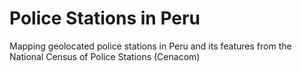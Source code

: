 # Police Stations in Peru
Mapping geolocated police stations in Peru and its features from the National Census of Police Stations (Cenacom)
